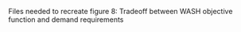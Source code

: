 Files needed to recreate figure 8: Tradeoff between WASH objective function and demand requirements
